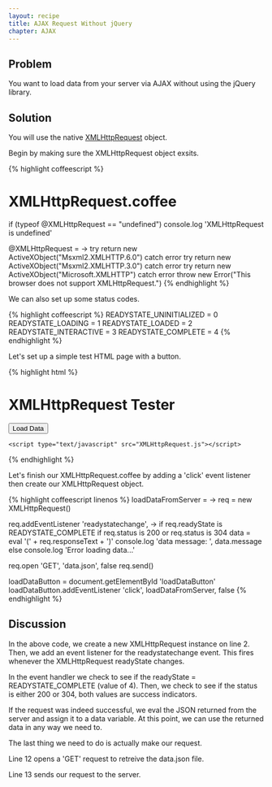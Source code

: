 ```yaml
---
layout: recipe
title: AJAX Request Without jQuery
chapter: AJAX
---
```

## Problem

You want to load data from your server via AJAX without using the jQuery library.

## Solution

You will use the native <a href="http://en.wikipedia.org/wiki/XMLHttpRequest" target="_blank">XMLHttpRequest</a> object.

Begin by making sure the XMLHttpRequest object exsits.

{% highlight coffeescript %}
# XMLHttpRequest.coffee

if (typeof @XMLHttpRequest == "undefined")
  console.log 'XMLHttpRequest is undefined'

  @XMLHttpRequest = ->
    try
      return new ActiveXObject("Msxml2.XMLHTTP.6.0")
    catch error
    try
      return new ActiveXObject("Msxml2.XMLHTTP.3.0")
    catch error
    try
      return new ActiveXObject("Microsoft.XMLHTTP")
    catch error
    throw new Error("This browser does not support XMLHttpRequest.")
{% endhighlight %}

We can also set up some status codes.

{% highlight coffeescript %}
READYSTATE_UNINITIALIZED = 0
READYSTATE_LOADING = 1
READYSTATE_LOADED = 2
READYSTATE_INTERACTIVE = 3
READYSTATE_COMPLETE = 4
{% endhighlight %}

Let's set up a simple test HTML page with a button.

{% highlight html %}
<!DOCTYPE HTML>
<html lang="en-US">
<head>
	<meta charset="UTF-8">
	<title>XMLHttpRequest Tester</title>
</head>
<body>
	<h1>XMLHttpRequest Tester</h1>
	<button id="loadDataButton">Load Data</button>
	
	<script type="text/javascript" src="XMLHttpRequest.js"></script>
</body>
</html>
{% endhighlight %}

Let's finish our XMLHttpRequest.coffee by adding a 'click' event listener then create our XMLHttpRequest object.

{% highlight coffeescript linenos %}
loadDataFromServer = ->
  req = new XMLHttpRequest()

  req.addEventListener 'readystatechange', ->
    if req.readyState is READYSTATE_COMPLETE
      if req.status is 200 or req.status is 304
        data = eval '(' + req.responseText + ')'
        console.log 'data message: ', data.message
      else
        console.log 'Error loading data...'
        
  req.open 'GET', 'data.json', false
  req.send()

loadDataButton = document.getElementById 'loadDataButton'
loadDataButton.addEventListener 'click', loadDataFromServer, false
{% endhighlight %}

## Discussion

In the above code, we create a new XMLHttpRequest instance on line 2.  Then, we add an event listener for the readystatechange event.  This fires whenever the XMLHttpRequest readyState changes.

In the event handler we check to see if the readyState = READYSTATE_COMPLETE (value of 4).  Then, we check to see if the status is either 200 or 304, both values are success indicators.

If the request was indeed successful, we eval the JSON returned from the server and assign it to a data variable.  At this point, we can use the returned data in any way we need to.

The last thing we need to do is actually make our request.

Line 12 opens a 'GET' request to retreive the data.json file.

Line 13 sends our request to the server. 
